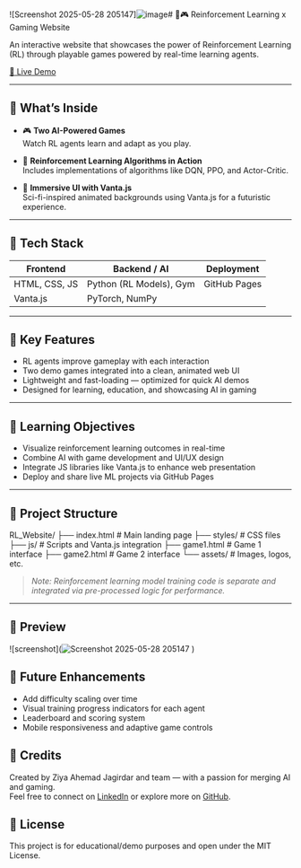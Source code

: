 ![Screenshot 2025-05-28 205147]![image](https://github.com/user-attachments/assets/9cdd8e58-5250-4c80-a612-decaf3a7c057)# 🤖🎮 Reinforcement Learning x Gaming Website

An interactive website that showcases the power of Reinforcement Learning (RL) through playable games powered by real-time learning agents.

[🚀 Live Demo](https://zeeyawnl.github.io/RL_Website/STREET-FIGHTER.html)

---

## 📌 What’s Inside

- 🎮 **Two AI-Powered Games**  
  Watch RL agents learn and adapt as you play.

- 🧠 **Reinforcement Learning Algorithms in Action**  
  Includes implementations of algorithms like DQN, PPO, and Actor-Critic.

- 🎨 **Immersive UI with Vanta.js**  
  Sci-fi-inspired animated backgrounds using Vanta.js for a futuristic experience.

---

## 🔧 Tech Stack

| Frontend       | Backend / AI          | Deployment        |
|----------------|------------------------|--------------------|
| HTML, CSS, JS  | Python (RL Models), Gym | GitHub Pages       |
| Vanta.js       | PyTorch, NumPy         |                    |

---

## 🎯 Key Features

- RL agents improve gameplay with each interaction
- Two demo games integrated into a clean, animated web UI
- Lightweight and fast-loading — optimized for quick AI demos
- Designed for learning, education, and showcasing AI in gaming

---

## 🧠 Learning Objectives

- Visualize reinforcement learning outcomes in real-time
- Combine AI with game development and UI/UX design
- Integrate JS libraries like Vanta.js to enhance web presentation
- Deploy and share live ML projects via GitHub Pages

---

## 📁 Project Structure

RL_Website/
├── index.html # Main landing page
├── styles/ # CSS files
├── js/ # Scripts and Vanta.js integration
├── game1.html # Game 1 interface
├── game2.html # Game 2 interface
└── assets/ # Images, logos, etc.


> *Note: Reinforcement learning model training code is separate and integrated via pre-processed logic for performance.*

---

## 📸 Preview

![screenshot](![Screenshot 2025-05-28 205147](https://github.com/user-attachments/assets/a97fc840-0be4-48fd-af9c-490aaa895b5d)
)

## 🚀 Future Enhancements

- Add difficulty scaling over time
- Visual training progress indicators for each agent
- Leaderboard and scoring system
- Mobile responsiveness and adaptive game controls

## 🙌 Credits

Created by Ziya Ahemad Jagirdar and team — with a passion for merging AI and gaming.  
Feel free to connect on [LinkedIn](https://www.linkedin.com/in/ziya-jagirdar/) or explore more on [GitHub](https://github.com/zeeyawnl).

## 📄 License

This project is for educational/demo purposes and open under the MIT License.


